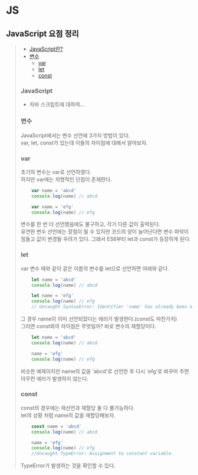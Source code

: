# JS
## JavaScript 요점 정리

> * [JavaScript란?](#JavaScript)
> * [변수](#변수)
>   * [var](#var)
>   * [let](#let)
>   * [const](#const)
>
> ### JavaScript
>   * 자바 스크립트에 대하여...
>
> ### 변수
> JavaScript에서는 변수 선언에 3가지 방법이 있다.  
> var, let, const가 있는데 이들의 차이점에 대해서 알아보자.
>
> ### var
> 초기의 변수는 var로 선언하였다.  
> 하지만 var에는 치명적인 단점이 존재한다.
>   ```javascript
>       var name = 'abcd'
>       console.log(name) // abcd
>   
>       var name = 'efg'
>       console.log(name) // efg
>   ```
> 변수를 한 번 더 선언했음에도 불구하고, 각기 다른 값이 출력된다.  
> 유연한 변수 선언에는 장점이 될 수 있지만 코드의 양이 늘어난다면 변수 파악이 힘들고 값이 변경될 우려가 있다.
> 그래서 ES6부터 let과 const가 등장하게 된다.
>
> ### let
> var 변수 때와 같이 같은 이름의 변수를 let으로 선언하면 아래와 같다.
>   ```javascript
>       let name = 'abcd'
>       console.log(name) // abcd
>   
>       let name = 'efg'
>       console.log(name) // efg
>       // Uncaught SyntaxError: Identifier 'name' has already been declared
>   ```
> 그 경우 name이 이미 선언되었다는 에러가 발생한다.(const도 마찬가지)  
> 그러면 const와의 차이점은 무엇일까?
> 바로 변수의 재할당이다.
>   ```javascript
>       let name = 'abcd'
>       console.log(name) // abcd
>   
>       name = 'efg'
>       console.log(name) // efg
>   ```
> 비슷한 예제이지만 name의 값을 'abcd'로 선언한 후 다시 'efg'로 바꾸어 주면 아무런 에러가 발생하지 않는다.
>
> ### const
> const의 경우에는 재선언과 재할당 둘 다 불가능하다.  
> let의 상황 처럼 name의 값을 재할당해보자.
>   ```javascript
>       const name = 'abcd'
>       console.log(name) // abcd
>   
>       name = 'efg'
>       console.log(name) // efg
>       //Uncaught TypeError: Assignment to constant variable.
>   ```
> TypeError가 발생하는 것을 확인할 수 있다.